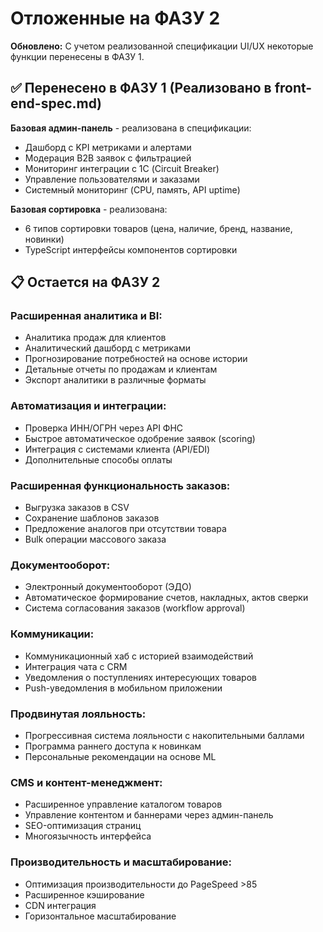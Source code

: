 # **Отложенные на ФАЗУ 2**

**Обновлено:** С учетом реализованной спецификации UI/UX некоторые функции перенесены в ФАЗУ 1.

## **✅ Перенесено в ФАЗУ 1 (Реализовано в front-end-spec.md)**

**Базовая админ-панель** - реализована в спецификации:
* Дашборд с KPI метриками и алертами
* Модерация B2B заявок с фильтрацией
* Мониторинг интеграции с 1С (Circuit Breaker)
* Управление пользователями и заказами
* Системный мониторинг (CPU, память, API uptime)

**Базовая сортировка** - реализована:
* 6 типов сортировки товаров (цена, наличие, бренд, название, новинки)
* TypeScript интерфейсы компонентов сортировки

## **📋 Остается на ФАЗУ 2**

### **Расширенная аналитика и BI:**

- Аналитика продаж для клиентов
- Аналитический дашборд с метриками
- Прогнозирование потребностей на основе истории
- Детальные отчеты по продажам и клиентам
- Экспорт аналитики в различные форматы

### **Автоматизация и интеграции:**

- Проверка ИНН/ОГРН через API ФНС
- Быстрое автоматическое одобрение заявок (scoring)
- Интеграция с системами клиента (API/EDI)
- Дополнительные способы оплаты

### **Расширенная функциональность заказов:**

- Выгрузка заказов в CSV
- Сохранение шаблонов заказов
- Предложение аналогов при отсутствии товара
- Bulk операции массового заказа

### **Документооборот:**

- Электронный документооборот (ЭДО)
- Автоматическое формирование счетов, накладных, актов сверки
- Система согласования заказов (workflow approval)

### **Коммуникации:**

- Коммуникационный хаб с историей взаимодействий
- Интеграция чата с CRM
- Уведомления о поступлениях интересующих товаров
- Push-уведомления в мобильном приложении

### **Продвинутая лояльность:**

- Прогрессивная система лояльности с накопительными баллами
- Программа раннего доступа к новинкам
- Персональные рекомендации на основе ML

### **CMS и контент-менеджмент:**

- Расширенное управление каталогом товаров
- Управление контентом и баннерами через админ-панель
- SEO-оптимизация страниц
- Многоязычность интерфейса

### **Производительность и масштабирование:**

- Оптимизация производительности до PageSpeed >85
- Расширенное кэширование
- CDN интеграция
- Горизонтальное масштабирование  
